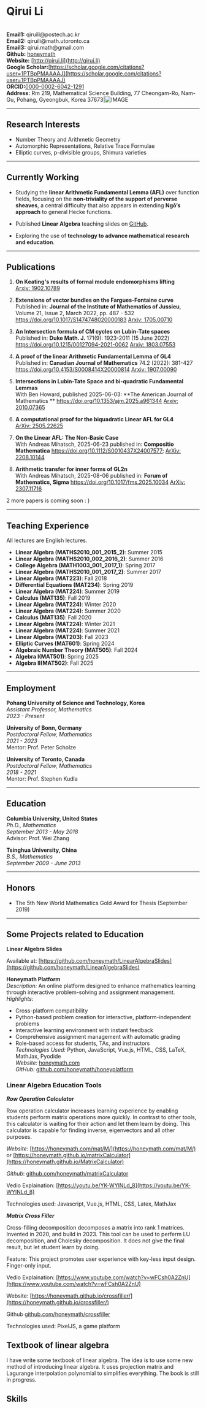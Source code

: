 
# Qirui Li

|  |  | 
-|-
**Email1:** 
  qi‮o‪@p‬iliur‬st‮a.hce‬c‮rk.‬
</br>
**Email2:**
  qi‮ta‪@m‬iliur‬h‮rotu.‬onto‮ac.‬
</br>
**Email3:**
  q‮ta‪.m‬iuri‬h@‮amg‬il‮moc.‬
</br>
 **Github:** [honeymath](https://github.com/honeymath) </br> **Website:** [http://qirui.li](http://qirui.li) </br> **Google Scholar:**[https://scholar.google.com/citations?user=1PTBpPMAAAAJ](https://scholar.google.com/citations?user=1PTBpPMAAAAJ)</br>**ORCID:**[0000-0002-6042-1291](https://orcid.org/my-orcid?orcid=0000-0002-6042-1291)</br> **Address:** Rm 219, Mathematical Science Building, 77 Cheongam-Ro, Nam-Gu, Pohang, Gyeongbuk, Korea 37673|![IMAGE](v.jpg ':size=80%') 



  

[](personal_statement.md)


---

## Research Interests

- Number Theory and Arithmetic Geometry
- Automorphic Representations, Relative Trace Formulae
- Elliptic curves, p-divisible groups, Shimura varieties

---
## Currently Working

- Studying the **linear Arithmetic Fundamental Lemma (AFL)** over function fields, focusing on the **non-triviality of the support of perverse sheaves**, a central difficulty that also appears in extending **Ngô’s approach** to general Hecke functions.  

- Published **Linear Algebra** teaching slides on [GitHub](https://github.com/honeymath/LinearAlgebraSlides).  

- Exploring the use of **technology to advance mathematical research and education**.

---

## Publications

1. **On Keating's results of formal module endomorphisms lifting**  
   [Arxiv: 1902.10789](https://arxiv.org/abs/1902.10789)

2. **Extensions of vector bundles on the Fargues-Fontaine curve**  
   Published in: **Journal of the Institute of Mathematics of Jussieu**, Volume 21, Issue 2, March 2022, pp. 487 - 532 https://doi.org/10.1017/S1474748020000183
   [Arxiv: 1705.00710](https://arxiv.org/abs/1705.00710)

3. **An Intersection formula of CM cycles on Lubin-Tate spaces**  
   Published in: **Duke Math. J.** 171(9): 1923-2011 (15 June 2022)  https://doi.org/10.1215/00127094-2021-0062
   [Arxiv: 1803.07553](https://arxiv.org/abs/1803.07553)

4. **A proof of the linear Arithmetic Fundamental Lemma of GL4**  
   Published in: **Canadian Journal of Mathematics** 74.2 (2022): 381-427  https://doi.org/10.4153/S0008414X20000814 
   [Arxiv: 1907.00090](https://arxiv.org/abs/1907.00090)


5. **Intersections in Lubin-Tate Space and bi-quadratic Fundamental Lemmas**  
   With Ben Howard, published 2025-06-03: **The American Journal of Mathematics ** https://doi.org/10.1353/ajm.2025.a961344
   [Arxiv: 2010.07365](https://arxiv.org/abs/2010.07365)

6. **A computational proof for the biquadratic Linear AFL for GL4**  
   [ArXiv: 2505.22625](https://arxiv.org/abs/2505.22625)

7. **On the Linear AFL: The Non-Basic Case**  
   With Andreas Mihatsch, 2025-06-23 published in: **Compositio Mathematica** https://doi.org/10.1112/S0010437X24007577;
   [ArXiv: 2208.10144](https://arxiv.org/abs/2208.10144)

8. **Arithmetic transfer for inner forms of GL2n**  
   With Andreas Mihatsch, 2025-08-06 published in: **Forum of Mathematics, Sigma**  https://doi.org/10.1017/fms.2025.10034
   [ArXiv: 2307.11716](https://arxiv.org/abs/2307.11716)

2 more papers is coming soon : )
<!--8. **Linear Arithmetic Fundamental Lemma for GL2-- Higher derivatives**  
   With Wei Zhang and Andreas Mihatsch, in preparation
-->

---

## Teaching Experience

All lectures are English lectures.

- **Linear Algebra (MATHS2010_001_2015_2)**: Summer 2015
- **Linear Algebra (MATHS2010_002_2016_2)**: Summer 2016
- **College Algebra (MATH1003_001_2017_1)**: Spring 2017
- **Linear Algebra (MATHS2010_001_2017_2)**: Summer 2017
- **Linear Algebra (MAT223)**: Fall 2018
- **Differential Equations (MAT234)**: Spring 2019
- **Linear Algebra (MAT224)**: Summer 2019
- **Calculus (MAT135)**: Fall 2019
- **Linear Algebra (MAT224)**: Winter 2020
- **Linear Algebra (MAT224)**: Summer 2020
- **Calculus (MAT135)**: Fall 2020
- **Linear Algebra (MAT224)**: Winter 2021
- **Linear Algebra (MAT224)**: Summer 2021
- **Linear Algebra (MAT203)**: Fall 2023
- **Elliptic Curves (MAT601)**: Spring 2024
- **Algebraic Number Theory (MAT505)**: Fall 2024
- **Algebra I(MAT501)**: Spring 2025
- **Algebra II(MAT502)**: Fall 2025

---

## Employment

**Pohang University of Science and Technology, Korea**  
*Assistant Professor, Mathematics*  
*2023 - Present*

**University of Bonn, Germany**  
*Postdoctoral Fellow, Mathematics*  
*2021 - 2023*  
Mentor: Prof. Peter Scholze

**University of Toronto, Canada**  
*Postdoctoral Fellow, Mathematics*  
*2018 - 2021*  
Mentor: Prof. Stephen Kudla

---

## Education

**Columbia University, United States**  
*Ph.D., Mathematics*  
*September 2013 - May 2018*  
Advisor: Prof. Wei Zhang

**Tsinghua University, China**  
*B.S., Mathematics*  
*September 2009 - June 2013* 
<!-- 
GPA: 92.7/100, Rank: 3/78  
Fellowship in the Tsinghua Xuetang Talents Program  
First Scholarship, **Three consecutive years**
Thesis Advisor: Ye Tian
-->
---

## Honors

- The 5th New World Mathematics Gold Award for Thesis (September 2019)

<!--
 Outstanding Graduates of Beijing
 National Scholarship (2013)
 The 1st Shing-Tung Yau High School Mathematics Award (2008) [http://www.china-maths.com/shuxue/news/773.htm](http://www.china-maths.com/shuxue/news/773.htm)
 2008 National High School Mathematics Olympiad Provincial First Prize (Provincial Ranking 9).  [https://www.xiaoxiaotong.org/AttachFile/180006/633697704227500000.pdf](https://www.xiaoxiaotong.org/AttachFile/180006/633697704227500000.pdf)
 Computer Science Honors:
 2008 National Youth Informatics Olympiad Provincial First Prize (Provincial Ranking 3) [http://www.xiaoxiaotong.org/AttachFile/180006/633697706512968750.pdf](http://www.xiaoxiaotong.org/AttachFile/180006/633697706512968750.pdf)
-->

---

## Some Projects related to Education

**Linear Algebra Slides**

Available at:
[https://github.com/honeymath/LinearAlgebraSlides](https://github.com/honeymath/LinearAlgebraSlides)

**Honeymath Platform**  
*Description:* An online platform designed to enhance mathematics learning through interactive problem-solving and assignment management.  
*Highlights:*
- Cross-platform compatibility
- Python-based problem creation for interactive, platform-independent problems
- Interactive learning environment with instant feedback
- Comprehensive assignment management with automatic grading
- Role-based access for students, TAs, and instructors  
*Technologies Used:* Python, JavaScript, Vue.js, HTML, CSS, LaTeX, MathJax, Pyodide  
*Website:* [honeymath.com](https://www.honeymath.com)  
*GitHub:* [github.com/honeymath/honeyplatform](https://github.com/honeymath/honeyplatform)


### Linear Algebra Education Tools

***Row Operation Calculator***


Row operation calculator increases learning experience by enabling students perform matrix operations more quickly. In contrast to other tools, this calculator is waiting for their action and let them learn by doing. This calculator is capable for finding inverse, eigenvectors and all other purposes.

*Website*: [https://honeymath.com/mat/M/](https://honeymath.com/mat/M/) or [https://honeymath.github.io/matrixCalculator](https://honeymath.github.io/MatrixCalculator)

*Github*: [github.com/honeymath/matrixCalculator](https://github.com/honeymath/MatrixCalculator)

Vedio Explaination: [https://youtu.be/YK-WYlNLd_8](https://youtu.be/YK-WYlNLd_8)

Technologies used: Javascript, Vue.js, HTML, CSS, Latex, MathJax


***Matrix Cross Filler***

Cross-filling decomposition decomposes a matrix into rank 1 matrices. Invented in 2020, and build in 2023. This tool can be used to perferm LU decomposition, and Cholesky decomposition. It does not give the final result, but let student learn by doing.

Feature: This project promotes user experience with key-less input design. Finger-only input.

Vedio Explaination:  [https://www.youtube.com/watch?v=wFCsh0A2ZnU](https://www.youtube.com/watch?v=wFCsh0A2ZnU)

Website: [https://honeymath.github.io/crossfiller/](https://honeymath.github.io/crossfiller/)

Github [github.com/honeymath/crossfiller](https://github.com/honeymath/crossfiller)

Technologies used: PixelJS, a game platform

<!-- Old projects
**(Game)JumpChild**
2003 This is a game I create for fun when I was a kid. The game attracts many of my classmates for testing.
 Ongoing projects
**PathFlow**
Pathflow simplifies the data processing process using XPath, JSONPath, and File System Paths. It is motivated by mathematical way of representing symbols. It minimizes the code needed for buiding a prototype data processing pipeline. It simplifies the process of data update automation especially processing thoese data from internet. With the help of Large Language Model, it can be used in various applications.
Technologies used: Python, Pyparse.
**The QuizBooster for AI**
It is the next version of honeymath. The QuizBooster is a platform for quiz-scripts that can be used for educators, AI trainers, and LLM developers. A quiz-script is a python code that provide instant feedback and automatic prompting to promote effectiveness and quality of LLM output. The answers provided by the LLM during doing a quiz makes the whole workflow tracaable and reproducible. The QuizBooster is a platform that can be used to create, share, test, and run quiz-scripts.
[QuizBooster](github.com/honeymath/QuizBooster)
-->







## Textbook of linear algebra

I have write some textbook of linear algebra. The idea is to use some new method of introducing linear algebra. It uses projection matrix and Lagurange interpolation polynomial to simplifies everything. The book is still in progress.


<!--
 Social Activities
 Counselor, THU Lijiajie Psychological Consulting Hotline (2010-2012)
 Volunteer, THU Help Room for undergraduate math study (2010-2012)
 Website Designer, Columbia University CU Asia (2014-2015)
 Events Organizer, Columbia University FCI (2014-2015)
 Running Leader, University of Toronto 3M Running Club (2018 - 2020)
-->
## Skills

<!--
 **Programming Languages:** Python, Java
 **Web Development:** HTML, CSS, JavaScript
 **Other:** LaTeX, Markdown
-->

